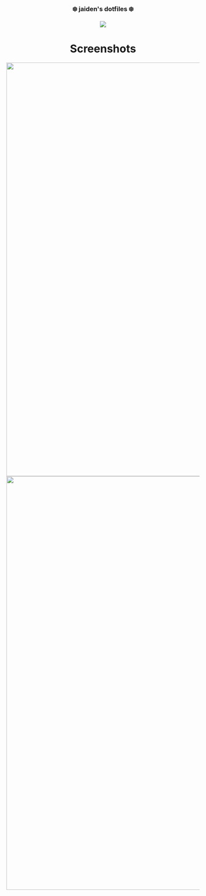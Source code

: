 <div align="center">
    <h3> ❄️ jaiden's dotfiles ❄️</h3>
    <img src="https://readme-typing-svg.demolab.com?font=Iosevka+Nerd+Font&weight=900&pause=1000&color=6791C9&background=0C0E0F00&center=true&vCenter=true&width=435&lines=My+dotfiles"
</div>
  
# Screenshots

<img width="1920" height="1080" alt="image" src="https://github.com/user-attachments/assets/972a0aa2-21d6-400b-b0ac-7c8f097d8ffa" />

<img width="1920" height="1080" alt="image" src="https://github.com/user-attachments/assets/1c7fcb8f-0977-4627-bd87-ac8385cea6b6" />
